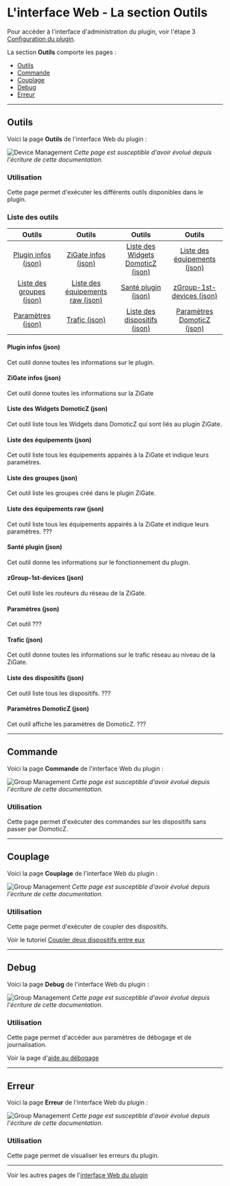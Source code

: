 # L'interface Web - La section Outils

Pour accéder à l'interface d'administration du plugin, voir l'étape 3 [Configuration du plugin](Plugin_Configuration.md).

La section __Outils__ comporte les pages :

* [Outils](#outils)
* [Commande](#commande)
* [Couplage](#couplage)
* [Debug](#debug)
* [Erreur](#erreur)


------------------------------------------------
## Outils

Voici la page __Outils__ de l'interface Web du plugin :

![Device Management](Images/FR_WebUI-Outils-Outils.png)
*Cette page est susceptible d'avoir évolué depuis l'écriture de cette documentation.*

### Utilisation

Cette page permet d'exécuter les différents outils disponibles dans le plugin.

### Liste des outils

| Outils  | Outils   | Outils   | Outils   |
| :-----: |:-------:|:-------:|:-------:|
| [Plugin infos (json)](#plugin-infos-json) | [ZiGate infos (json)](#zigate-infos-json) | [Liste des Widgets DomoticZ (json)](#liste-des-widgets-domoticz-json) | [Liste des équipements (json)](#liste-des-%C3%A9quipements-json) |
| [Liste des groupes (json)](#liste-des-groupes-json) | [Liste des équipements raw (json)](#liste-des-%C3%A9quipements-raw-json) | [Santé plugin (json)](#sant%C3%A9-plugin-json) | [zGroup-1st-devices (json)](#zgroup-1st-devices-json) |
| [Paramètres (json)](#param%C3%A8tres-json) | [Trafic (json)](#trafic-json) | [Liste des dispositifs (json)](#liste-des-dispositifs-json) | [Paramètres DomoticZ (json)](#param%C3%A8tres-domoticz-json) |


#### Plugin infos (json)

Cet outil donne toutes les informations sur le plugin.

#### ZiGate infos (json)

Cet outil donne toutes les informations sur la ZiGate

#### Liste des Widgets DomoticZ (json)

Cet outil liste tous les Widgets dans DomoticZ qui sont liés au plugin ZiGate.

#### Liste des équipements (json)

Cet outil liste tous les équipements appairés à la ZiGate et indique leurs paramètres.

#### Liste des groupes (json)

Cet outil liste les groupes créé dans le plugin ZiGate.

#### Liste des équipements raw (json)

Cet outil liste tous les équipements appairés à la ZiGate et indique leurs paramètres. ???

#### Santé plugin (json)

Cet outil donne les informations sur le fonctionnement du plugin.

#### zGroup-1st-devices (json)

Cet outil liste les routeurs du réseau de la ZiGate.

#### Paramètres (json)

Cet outil ???

#### Trafic (json)

Cet outil donne toutes les informations sur le trafic réseau au niveau de la ZiGate.

#### Liste des dispositifs (json)

Cet outil liste tous les dispositifs. ???

#### Paramètres DomoticZ (json)

Cet outil affiche les paramètres de DomoticZ. ???


------------------------------------------------
## Commande

Voici la page __Commande__ de l'interface Web du plugin :

![Group Management](Images/FR_WebUI-Outils-Commande.png)
*Cette page est susceptible d'avoir évolué depuis l'écriture de cette documentation.*

### Utilisation

Cette page permet d'exécuter des commandes sur les dispositifs sans passer par DomoticZ.


------------------------------------------------
## Couplage

Voici la page __Couplage__ de l'interface Web du plugin :

![Group Management](Images/FR_WebUI-Outils-Couplage.png)
*Cette page est susceptible d'avoir évolué depuis l'écriture de cette documentation.*

### Utilisation

Cette page permet d'exécuter de coupler des dispositifs.

Voir le tutoriel [Coupler deux dispositifs entre eux](Tuto_Coupler-deux-dispositifs.md)

------------------------------------------------
## Debug

Voici la page __Debug__ de l'interface Web du plugin :

![Group Management](Images/FR_WebUI-Outils-Debug.png)
*Cette page est susceptible d'avoir évolué depuis l'écriture de cette documentation.*

### Utilisation

Cette page permet d'accéder aux paramètres de débogage et de journalisation.

Voir la page d'[aide au débogage](Probleme_Aide-Debogage.md)


------------------------------------------------
## Erreur

Voici la page __Erreur__ de l'interface Web du plugin :

![Group Management](Images/FR_WebUI-Outils-Erreur.png)
*Cette page est susceptible d'avoir évolué depuis l'écriture de cette documentation.*

### Utilisation

Cette page permet de visualiser les erreurs du plugin.


------------------------------------------------
Voir les autres pages de l'[interface Web du plugin](Home.md#linterface-web-du-plugin)
